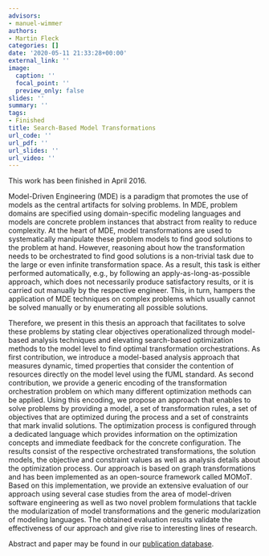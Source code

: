 ```yaml
---
advisors:
- manuel-wimmer
authors:
- Martin Fleck
categories: []
date: '2020-05-11 21:33:28+00:00'
external_link: ''
image:
  caption: ''
  focal_point: ''
  preview_only: false
slides: ''
summary: ''
tags:
- Finished
title: Search-Based Model Transformations
url_code: ''
url_pdf: ''
url_slides: ''
url_video: ''
---
```


This work has been finished in April 2016.

Model-Driven Engineering (MDE) is a paradigm that promotes the use of models as the central artifacts for solving problems. In MDE, problem domains are specified using domain-specific modeling languages and models are concrete problem instances that abstract from reality to reduce complexity. At the heart of MDE, model transformations are used to systematically manipulate these problem models to find good solutions to the problem at hand. However, reasoning about how the transformation needs to be orchestrated to find good solutions is a non-trivial task due to the large or even infinite transformation space. As a result, this task is either performed automatically, e.g., by following an apply-as-long-as-possible approach, which does not necessarily produce satisfactory results, or it is carried out manually by the respective engineer. This, in turn, hampers the application of MDE techniques on complex problems which usually cannot be solved manually or by enumerating all possible solutions.

Therefore, we present in this thesis an approach that facilitates to solve these problems by stating clear objectives operationalized through model-based analysis techniques and elevating search-based optimization methods to the model level to find optimal transformation orchestrations. As first contribution, we introduce a model-based analysis approach that measures dynamic, timed properties that consider the contention of resources directly on the model level using the fUML standard. As second contribution, we provide a generic encoding of the transformation orchestration problem on which many different optimization methods can be applied. Using this encoding, we propose an approach that enables to solve problems by providing a model, a set of transformation rules, a set of objectives that are optimized during the process and a set of constraints that mark invalid solutions. The optimization process is configured through a dedicated language which provides information on the optimization concepts and immediate feedback for the concrete configuration. The results consist of the respective orchestrated transformations, the solution models, the objective and constraint values as well as analysis details about the optimization process. Our approach is based on graph transformations and has been implemented as an open-source framework called MOMoT. Based on this implementation, we provide an extensive evaluation of our approach using several case studies from the area of model-driven software engineering as well as two novel problem formulations that tackle the modularization of model transformations and the generic modularization of modeling languages. The obtained evaluation results validate the effectiveness of our approach and give rise to interesting lines of research.

Abstract and paper may be found in our <a class="external" href="http://publik.tuwien.ac.at/showentry.php?ID=249363&amp;lang=2">publication database</a>.